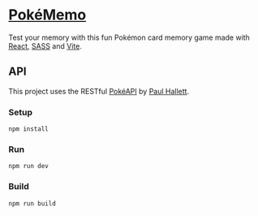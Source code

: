 # [PokéMemo](https://rodrigommfreitas.github.io/pokememo/)
Test your memory with this fun Pokémon card memory game made with [React](https://reactjs.org/), [SASS](https://sass-lang.com/) and [Vite](https://vitejs.dev/).

## API
This project uses the RESTful [PokéAPI](https://pokeapi.co/) by [Paul Hallett](https://github.com/phalt).

### Setup
```
npm install
```

### Run
```
npm run dev
```

### Build
```
npm run build
```
